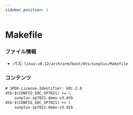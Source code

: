 ```yaml
---
sidebar_position: 1
---
```

# Makefile

### ファイル情報

- パス: `linux-v6.12/arch/arm/boot/dts/sunplus/Makefile`

### コンテンツ

```txt
# SPDX-License-Identifier: GPL-2.0
dtb-$(CONFIG_SOC_SP7021) += \
	sunplus-sp7021-demo-v3.dtb
dtb-$(CONFIG_SOC_SP7021) += \
	sunplus-sp7021-demo-v3.dtb

```
